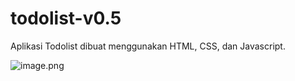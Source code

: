 # todolist-v0.5
Aplikasi Todolist dibuat menggunakan HTML, CSS, dan Javascript.

![image.png]( {https://github.com/fadlullahkhan/todolist-v0.5/blob/a9ba69316e3ed7fcaa18b3c28c0f6ffefbaef10b/Screenshot_20230123-185551_Chrome.jpg} )
